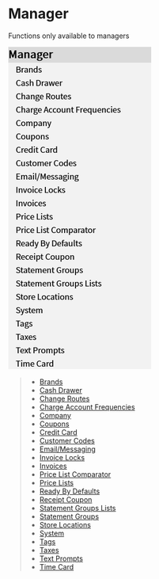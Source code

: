 # Manager

Functions only available to managers

![Manager](/.attachments/Documentation/Manager.png "Manager")

> - [Brands](Manager/Brands.md)
> - [Cash Drawer](Manager/Cash-Drawer.md)
> - [Change Routes](Manager/Change-Routes.md)
> - [Charge Account Frequencies](Manager/Charge-Account-Frequencies.md)
> - [Company](Manager/Company.md)
> - [Coupons](Manager/Coupons.md)
> - [Credit Card](Manager/Credit-Card.md)
> - [Customer Codes](Manager/Customer-Codes.md)
> - [Email/Messaging](Manager/Email%257CMessaging.md)
> - [Invoice Locks](Manager/Invoice-Locks.md)
> - [Invoices](Manager/Invoices.md)
> - [Price List Comparator](Manager/Price-List-Comparator.md)
> - [Price Lists](Manager/Price-Lists.md)
> - [Ready By Defaults](Manager/Ready-By-Defaults.md)
> - [Receipt Coupon](Manager/Receipt-Coupon.md)
> - [Statement Groups Lists](Manager/Statement-Groups-Lists.md)
> - [Statement Groups](Manager/Statement-Groups.md)
> - [Store Locations](Manager/Store-Locations.md)
> - [System](Manager/System.md)
> - [Tags](Manager/Tags.md)
> - [Taxes](Manager/Taxes.md)
> - [Text Prompts](Manager/Text-Prompts.md)
> - [Time Card](Manager/Time-Card.md)